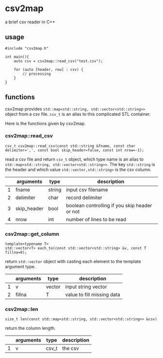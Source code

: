 # csv2map

a brief csv reader in C++

## usage

```
#include "csv2map.h"

int main(){
    auto csv = csv2map::read_csv("test.csv");

    for (auto [header, row] : csv) {
        // processing
    }
}
```

## functions

csv2map provides `std::map<std::string, std::vector<std::string>>` object from a csv file.
`csv_t` is an alias to this complicated STL container.

Here is the functions given by csv2map.

### csv2map::read_csv

```
csv_t csv2map::read_csv(const std::string &fname, const char delimiter=',', const bool skip_header=false, const int nrow=-1);
```
read a csv file and return `csv_t` object, which type name is an ailas to `std::map<std::string, std::vector<std::string>>`.
The key `std::string` is the header and which value `std::vector,std::string>` is the csv column.

|   | arguments      | type   | description                                    |
| - | -------------- | ------ | ---------------------------------------------- |
| 1 | fname          | string | input csv filename                             |
| 2 | delimiter      | char   | record delimiter                               |
| 3 | skip_header    | bool   | boolean controlling if you skip header or not  |
| 4 | nrow           | int    | number of lines to be read                     |

### csv2map::get_column

```
template<typename T>
std::vector<T> each_to(const std::vector<std::string> &v, const T fillna=0);
```

return `std::vector` object with casting each element to the template argument type.

|   | arguments      | type           | description                 |
| - | -------------- | -------------- | --------------------------- |
| 1 | v              | vector<string> | input string vector         |
| 2 | fillna         | T              | value to fill missing data  |

### csv2map::len

```
size_t len(const std::map<std::string, std::vector<std::string>> &csv)
```

return the column length.

|   | arguments      | type           | description                 |
| - | -------------- | -------------- | --------------------------- |
| 1 | v              | csv_t          | the csv                     |
